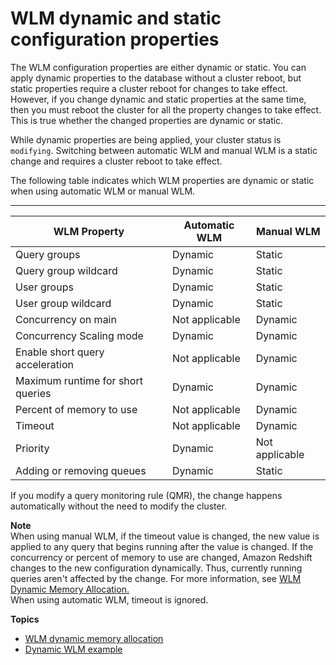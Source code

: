 # WLM dynamic and static configuration properties<a name="cm-c-wlm-dynamic-properties"></a>

The WLM configuration properties are either dynamic or static\. You can apply dynamic properties to the database without a cluster reboot, but static properties require a cluster reboot for changes to take effect\. However, if you change dynamic and static properties at the same time, then you must reboot the cluster for all the property changes to take effect\. This is true whether the changed properties are dynamic or static\. 

While dynamic properties are being applied, your cluster status is `modifying`\. Switching between automatic WLM and manual WLM is a static change and requires a cluster reboot to take effect\.

The following table indicates which WLM properties are dynamic or static when using automatic WLM or manual WLM\.


****  

| WLM Property | Automatic WLM | Manual WLM | 
| --- | --- | --- | 
| Query groups | Dynamic | Static | 
| Query group wildcard | Dynamic | Static | 
| User groups | Dynamic | Static | 
| User group wildcard | Dynamic | Static | 
| Concurrency on main | Not applicable | Dynamic | 
| Concurrency Scaling mode | Dynamic | Dynamic | 
| Enable short query acceleration | Not applicable | Dynamic | 
| Maximum runtime for short queries | Dynamic | Dynamic | 
| Percent of memory to use | Not applicable | Dynamic | 
| Timeout | Not applicable | Dynamic | 
| Priority | Dynamic | Not applicable | 
| Adding or removing queues | Dynamic  | Static | 

If you modify a query monitoring rule \(QMR\), the change happens automatically without the need to modify the cluster\.

**Note**  
When using manual WLM, if the timeout value is changed, the new value is applied to any query that begins running after the value is changed\. If the concurrency or percent of memory to use are changed, Amazon Redshift changes to the new configuration dynamically\. Thus, currently running queries aren't affected by the change\. For more information, see [WLM Dynamic Memory Allocation\.](https://docs.aws.amazon.com/redshift/latest/dg/cm-c-wlm-dynamic-memory-allocation.html)  
When using automatic WLM, timeout is ignored\.

**Topics**
+ [WLM dynamic memory allocation](cm-c-wlm-dynamic-memory-allocation.md)
+ [Dynamic WLM example](cm-c-wlm-dynamic-example.md)